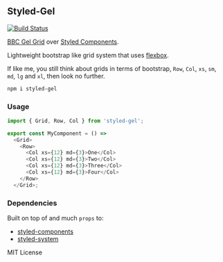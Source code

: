 ## Styled-Gel

[![Build Status](https://travis-ci.org/dagda1/styled-gel.svg?branch=master)](https://travis-ci.org/dagda1/styled-gel)

[BBC Gel Grid](https://github.com/bbc/gel-grid) over [Styled Components](https://www.styled-components.com/).

Lightweight bootstrap like grid system that uses [flexbox](https://css-tricks.com/snippets/css/a-guide-to-flexbox/).

If like me, you still think about grids in terms of bootstrap, `Row`, `Col`, `xs`, `sm`, `md`, `lg` and `xl`, then look no further.

```sh
npm i styled-gel
```

### Usage

```js
import { Grid, Row, Col } from 'styled-gel';

export const MyComponent = () =>
  <Grid>
    <Row>
      <Col xs={12} md={3}>One</Col>
      <Col xs={12} md={3}>Two</Col>
      <Col xs={12} md={3}>Three</Col>
      <Col xs={12} md={3}>Four</Col>
    </Row>
  </Grid>;
```

### Dependencies
Built on top of and much `props` to:

- [styled-components](https://github.com/styled-components/styled-components)
- [styled-system](https://github.com/jxnblk/styled-system)

MIT License
